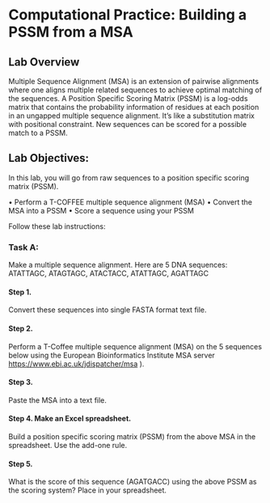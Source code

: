# Computational Practice: Building a PSSM from a MSA

##  Lab Overview
Multiple Sequence Alignment (MSA) is an extension of pairwise alignments where one aligns multiple related sequences to achieve optimal matching of the sequences.
A Position Specific Scoring Matrix (PSSM) is a log-odds matrix that contains the probability information of residues at each position in an ungapped multiple sequence alignment.  It’s like a substitution matrix with positional constraint.   New sequences can be scored for a possible match to a PSSM.

##  Lab Objectives:
In this lab, you will go from raw sequences to a position specific scoring matrix (PSSM).

•	Perform a T-COFFEE multiple sequence alignment (MSA)
•	Convert the MSA into a PSSM
•	Score a sequence using your PSSM

Follow these lab instructions:

###  Task A: 
Make a multiple sequence alignment.
Here are 5 DNA sequences: ATATTAGC, ATAGTAGC, ATACTACC, ATATTAGC, AGATTAGC
#### Step 1. 
Convert these sequences into single FASTA format text file.

#### Step 2.
Perform a T-Coffee multiple sequence alignment (MSA) on the 5 sequences below using the European Bioinformatics Institute MSA server https://www.ebi.ac.uk/jdispatcher/msa ).

#### Step 3. 
Paste the MSA into a text file.

#### Step 4. Make an Excel spreadsheet.   
Build a position specific scoring matrix (PSSM) from the above MSA in the spreadsheet.  Use the add-one rule. 

#### Step 5. 
What is the score of this sequence (AGATGACC) using the above PSSM as the scoring system?  Place in your spreadsheet.

